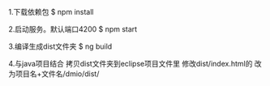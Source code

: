 1.下载依赖包
$ npm install

2.启动服务。默认端口4200
$ npm start

3.编译生成dist文件夹
$ ng build

4.与java项目结合
拷贝dist文件夹到eclipse项目文件里
修改dist/index.html的
改为项目名+文件名/dmio/dist/
